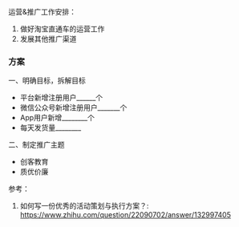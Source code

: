 运营&推广工作安排：

1. 做好淘宝直通车的运营工作
2. 发展其他推广渠道

### 方案

一、明确目标，拆解目标

* 平台新增注册用户\_\_\_\_\_\_个
* 微信公众号新增注册用户\_\_\_\_\_\_\_个
* App用户新增\_\_\_\_\_\_\_\_个
* 每天发货量\_\_\_\_\_\_\_\_

二、制定推广主题

* 创客教育
* 质优价廉









参考：

1. 如何写一份优秀的活动策划与执行方案？: https://www.zhihu.com/question/22090702/answer/132997405



